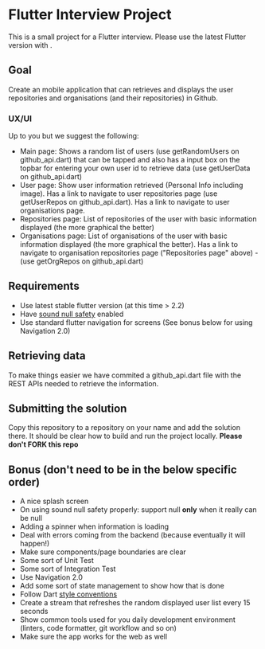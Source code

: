 # Flutter Interview Project

This is a small project for a Flutter interview. Please use the latest Flutter version with .

## Goal

Create an mobile application that can retrieves and displays the user repositories and organisations (and their repositories) in Github.

### UX/UI

Up to you but we suggest the following:

- Main page: Shows a random list of users (use getRandomUsers on github_api.dart) that can be tapped and also has a input box on the topbar for entering your own user id to retrieve data (use getUserData on github_api.dart)
- User page: Show user information retrieved (Personal Info including image). Has a link to navigate to user repositories page (use getUserRepos on github_api.dart). Has a link to navigate to user organisations page.
- Repositories page: List of repositories of the user with basic information displayed (the more graphical the better)
- Organisations page: List of organisations of the user with basic information displayed (the more graphical the better). Has a link to navigate to organisation repositories page ("Repositories page" above) - (use getOrgRepos on github_api.dart)

## Requirements

- Use latest stable flutter version (at this time > 2.2)
- Have [sound null safety](https://dart.dev/null-safety) enabled
- Use standard flutter navigation for screens (See bonus below for using Navigation 2.0)

## Retrieving data

To make things easier we have commited a github_api.dart file with the REST APIs needed to retrieve the information.

## Submitting the solution

Copy this repository to a repository on your name and add the solution there. It should be clear how to build and run the project locally. **Please don't FORK this repo**

## Bonus (don't need to be in the below specific order)

- A nice splash screen
- On using sound null safety properly: support null **only** when it really can be null
- Adding a spinner when information is loading
- Deal with errors coming from the backend (because eventually it will happen!)
- Make sure components/page boundaries are clear
- Some sort of Unit Test
- Some sort of Integration Test
- Use Navigation 2.0
- Add some sort of state management to show how that is done
- Follow Dart [style conventions](https://dart.dev/guides/language/effective-dart/style)
- Create a stream that refreshes the random displayed user list every 15 seconds
- Show common tools used for you daily development environment (linters, code formatter, git workflow and so on)
- Make sure the app works for the web as well
